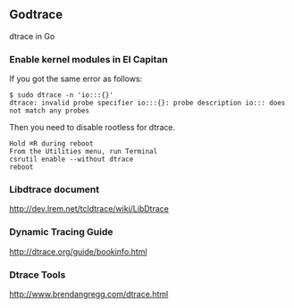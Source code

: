 ## Godtrace
dtrace in Go

### Enable kernel modules in EI Capitan

If you got the same error as follows:

```shell
$ sudo dtrace -n 'io:::{}'
dtrace: invalid probe specifier io:::{}: probe description io::: does not match any probes
```

Then you need to disable rootless for dtrace.

```
Hold ⌘R during reboot
From the Utilities menu, run Terminal
csrutil enable --without dtrace
reboot
```

### Libdtrace document
http://dev.lrem.net/tcldtrace/wiki/LibDtrace

### Dynamic Tracing Guide
http://dtrace.org/guide/bookinfo.html

### Dtrace Tools
http://www.brendangregg.com/dtrace.html
